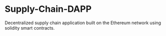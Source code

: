 # Supply-Chain-DAPP
 Decentralized supply chain application built on the Ethereum network using solidity smart contracts.
